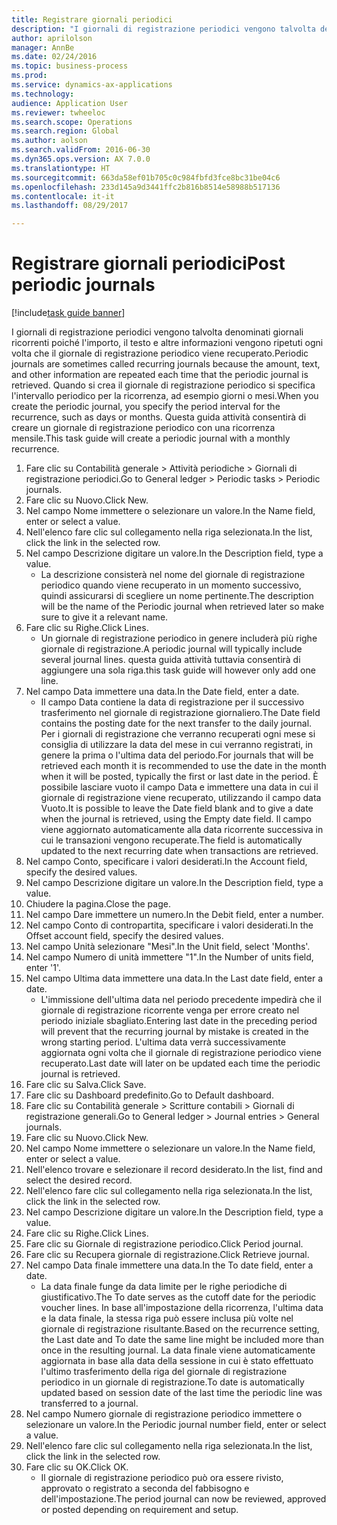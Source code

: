 ```yaml
--- 
title: Registrare giornali periodici
description: "I giornali di registrazione periodici vengono talvolta denominati giornali ricorrenti poiché l'importo, il testo e altre informazioni vengono ripetuti ogni volta che il giornale di registrazione periodico viene recuperato."
author: aprilolson
manager: AnnBe
ms.date: 02/24/2016
ms.topic: business-process
ms.prod: 
ms.service: dynamics-ax-applications
ms.technology: 
audience: Application User
ms.reviewer: twheeloc
ms.search.scope: Operations
ms.search.region: Global
ms.author: aolson
ms.search.validFrom: 2016-06-30
ms.dyn365.ops.version: AX 7.0.0
ms.translationtype: HT
ms.sourcegitcommit: 663da58ef01b705c0c984fbfd3fce8bc31be04c6
ms.openlocfilehash: 233d145a9d3441ffc2b816b8514e58988b517136
ms.contentlocale: it-it
ms.lasthandoff: 08/29/2017

---
```

# <a name="post-periodic-journals"></a><span data-ttu-id="d7931-103">Registrare giornali periodici</span><span class="sxs-lookup"><span data-stu-id="d7931-103">Post periodic journals</span></span>

[!include[task guide banner](../../includes/task-guide-banner.md)]

<span data-ttu-id="d7931-104">I giornali di registrazione periodici vengono talvolta denominati giornali ricorrenti poiché l'importo, il testo e altre informazioni vengono ripetuti ogni volta che il giornale di registrazione periodico viene recuperato.</span><span class="sxs-lookup"><span data-stu-id="d7931-104">Periodic journals are sometimes called recurring journals because the amount, text, and other information are repeated each time that the periodic journal is retrieved.</span></span> <span data-ttu-id="d7931-105">Quando si crea il giornale di registrazione periodico si specifica l'intervallo periodico per la ricorrenza, ad esempio giorni o mesi.</span><span class="sxs-lookup"><span data-stu-id="d7931-105">When you create the periodic journal, you specify the period interval for the recurrence, such as days or months.</span></span> <span data-ttu-id="d7931-106">Questa guida attività consentirà di creare un giornale di registrazione periodico con una ricorrenza mensile.</span><span class="sxs-lookup"><span data-stu-id="d7931-106">This task guide will create a periodic journal with a monthly recurrence.</span></span>



1. <span data-ttu-id="d7931-107">Fare clic su Contabilità generale > Attività periodiche > Giornali di registrazione periodici.</span><span class="sxs-lookup"><span data-stu-id="d7931-107">Go to General ledger > Periodic tasks > Periodic journals.</span></span>
2. <span data-ttu-id="d7931-108">Fare clic su Nuovo.</span><span class="sxs-lookup"><span data-stu-id="d7931-108">Click New.</span></span>
3. <span data-ttu-id="d7931-109">Nel campo Nome immettere o selezionare un valore.</span><span class="sxs-lookup"><span data-stu-id="d7931-109">In the Name field, enter or select a value.</span></span>
4. <span data-ttu-id="d7931-110">Nell'elenco fare clic sul collegamento nella riga selezionata.</span><span class="sxs-lookup"><span data-stu-id="d7931-110">In the list, click the link in the selected row.</span></span>
5. <span data-ttu-id="d7931-111">Nel campo Descrizione digitare un valore.</span><span class="sxs-lookup"><span data-stu-id="d7931-111">In the Description field, type a value.</span></span>
    * <span data-ttu-id="d7931-112">La descrizione consisterà nel nome del giornale di registrazione periodico quando viene recuperato in un momento successivo, quindi assicurarsi di scegliere un nome pertinente.</span><span class="sxs-lookup"><span data-stu-id="d7931-112">The description will be the name of the Periodic journal when retrieved later so make sure to give it a relevant name.</span></span>  
6. <span data-ttu-id="d7931-113">Fare clic su Righe.</span><span class="sxs-lookup"><span data-stu-id="d7931-113">Click Lines.</span></span>
    * <span data-ttu-id="d7931-114">Un giornale di registrazione periodico in genere includerà più righe giornale di registrazione.</span><span class="sxs-lookup"><span data-stu-id="d7931-114">A periodic journal will typically include several journal lines.</span></span> <span data-ttu-id="d7931-115">questa guida attività tuttavia consentirà di aggiungere una sola riga.</span><span class="sxs-lookup"><span data-stu-id="d7931-115">this task guide will however only add one line.</span></span>  
7. <span data-ttu-id="d7931-116">Nel campo Data immettere una data.</span><span class="sxs-lookup"><span data-stu-id="d7931-116">In the Date field, enter a date.</span></span>
    * <span data-ttu-id="d7931-117">Il campo Data contiene la data di registrazione per il successivo trasferimento nel giornale di registrazione giornaliero.</span><span class="sxs-lookup"><span data-stu-id="d7931-117">The Date field contains the posting date for the next transfer to the daily journal.</span></span> <span data-ttu-id="d7931-118">Per i giornali di registrazione che verranno recuperati ogni mese si consiglia di utilizzare la data del mese in cui verranno registrati, in genere la prima o l'ultima data del periodo.</span><span class="sxs-lookup"><span data-stu-id="d7931-118">For journals that will be retrieved each month it is recommended to use the date in the month when it will be posted, typically the first or last date in the period.</span></span> <span data-ttu-id="d7931-119">È possibile lasciare vuoto il campo Data e immettere una data in cui il giornale di registrazione viene recuperato, utilizzando il campo data Vuoto.</span><span class="sxs-lookup"><span data-stu-id="d7931-119">It is possible to leave the Date field blank and to give a date when the journal is retrieved, using the Empty date field.</span></span>    <span data-ttu-id="d7931-120">Il campo viene aggiornato automaticamente alla data ricorrente successiva in cui le transazioni vengono recuperate.</span><span class="sxs-lookup"><span data-stu-id="d7931-120">The field is automatically updated to the next recurring date when transactions are retrieved.</span></span>  
8. <span data-ttu-id="d7931-121">Nel campo Conto, specificare i valori desiderati.</span><span class="sxs-lookup"><span data-stu-id="d7931-121">In the Account field, specify the desired values.</span></span>
9. <span data-ttu-id="d7931-122">Nel campo Descrizione digitare un valore.</span><span class="sxs-lookup"><span data-stu-id="d7931-122">In the Description field, type a value.</span></span>
10. <span data-ttu-id="d7931-123">Chiudere la pagina.</span><span class="sxs-lookup"><span data-stu-id="d7931-123">Close the page.</span></span>
11. <span data-ttu-id="d7931-124">Nel campo Dare immettere un numero.</span><span class="sxs-lookup"><span data-stu-id="d7931-124">In the Debit field, enter a number.</span></span>
12. <span data-ttu-id="d7931-125">Nel campo Conto di contropartita, specificare i valori desiderati.</span><span class="sxs-lookup"><span data-stu-id="d7931-125">In the Offset account field, specify the desired values.</span></span>
13. <span data-ttu-id="d7931-126">Nel campo Unità selezionare "Mesi".</span><span class="sxs-lookup"><span data-stu-id="d7931-126">In the Unit field, select 'Months'.</span></span>
14. <span data-ttu-id="d7931-127">Nel campo Numero di unità immettere "1".</span><span class="sxs-lookup"><span data-stu-id="d7931-127">In the Number of units field, enter '1'.</span></span>
15. <span data-ttu-id="d7931-128">Nel campo Ultima data immettere una data.</span><span class="sxs-lookup"><span data-stu-id="d7931-128">In the Last date field, enter a date.</span></span>
    * <span data-ttu-id="d7931-129">L'immissione dell'ultima data nel periodo precedente impedirà che il giornale di registrazione ricorrente venga per errore creato nel periodo iniziale sbagliato.</span><span class="sxs-lookup"><span data-stu-id="d7931-129">Entering last date in the preceding period will prevent that the recurring journal by mistake is created in the wrong starting period.</span></span> <span data-ttu-id="d7931-130">L'ultima data verrà successivamente aggiornata ogni volta che il giornale di registrazione periodico viene recuperato.</span><span class="sxs-lookup"><span data-stu-id="d7931-130">Last date will later on be updated each time the periodic journal is retrieved.</span></span>  
16. <span data-ttu-id="d7931-131">Fare clic su Salva.</span><span class="sxs-lookup"><span data-stu-id="d7931-131">Click Save.</span></span>
17. <span data-ttu-id="d7931-132">Fare clic su Dashboard predefinito.</span><span class="sxs-lookup"><span data-stu-id="d7931-132">Go to Default dashboard.</span></span>
18. <span data-ttu-id="d7931-133">Fare clic su Contabilità generale > Scritture contabili > Giornali di registrazione generali.</span><span class="sxs-lookup"><span data-stu-id="d7931-133">Go to General ledger > Journal entries > General journals.</span></span>
19. <span data-ttu-id="d7931-134">Fare clic su Nuovo.</span><span class="sxs-lookup"><span data-stu-id="d7931-134">Click New.</span></span>
20. <span data-ttu-id="d7931-135">Nel campo Nome immettere o selezionare un valore.</span><span class="sxs-lookup"><span data-stu-id="d7931-135">In the Name field, enter or select a value.</span></span>
21. <span data-ttu-id="d7931-136">Nell'elenco trovare e selezionare il record desiderato.</span><span class="sxs-lookup"><span data-stu-id="d7931-136">In the list, find and select the desired record.</span></span>
22. <span data-ttu-id="d7931-137">Nell'elenco fare clic sul collegamento nella riga selezionata.</span><span class="sxs-lookup"><span data-stu-id="d7931-137">In the list, click the link in the selected row.</span></span>
23. <span data-ttu-id="d7931-138">Nel campo Descrizione digitare un valore.</span><span class="sxs-lookup"><span data-stu-id="d7931-138">In the Description field, type a value.</span></span>
24. <span data-ttu-id="d7931-139">Fare clic su Righe.</span><span class="sxs-lookup"><span data-stu-id="d7931-139">Click Lines.</span></span>
25. <span data-ttu-id="d7931-140">Fare clic su Giornale di registrazione periodico.</span><span class="sxs-lookup"><span data-stu-id="d7931-140">Click Period journal.</span></span>
26. <span data-ttu-id="d7931-141">Fare clic su Recupera giornale di registrazione.</span><span class="sxs-lookup"><span data-stu-id="d7931-141">Click Retrieve journal.</span></span>
27. <span data-ttu-id="d7931-142">Nel campo Data finale immettere una data.</span><span class="sxs-lookup"><span data-stu-id="d7931-142">In the To date field, enter a date.</span></span>
    * <span data-ttu-id="d7931-143">La data finale funge da data limite per le righe periodiche di giustificativo.</span><span class="sxs-lookup"><span data-stu-id="d7931-143">The To date serves as the cutoff date for the periodic voucher lines.</span></span> <span data-ttu-id="d7931-144">In base all'impostazione della ricorrenza, l'ultima data e la data finale, la stessa riga può essere inclusa più volte nel giornale di registrazione risultante.</span><span class="sxs-lookup"><span data-stu-id="d7931-144">Based on the recurrence setting, the Last date and To date the same line might be included more than once in the resulting journal.</span></span> <span data-ttu-id="d7931-145">La data finale viene automaticamente aggiornata in base alla data della sessione in cui è stato effettuato l'ultimo trasferimento della riga del giornale di registrazione periodico in un giornale di registrazione.</span><span class="sxs-lookup"><span data-stu-id="d7931-145">To date is automatically updated based on  session date of the last time the periodic line was transferred to a journal.</span></span>  
28. <span data-ttu-id="d7931-146">Nel campo Numero giornale di registrazione periodico immettere o selezionare un valore.</span><span class="sxs-lookup"><span data-stu-id="d7931-146">In the Periodic journal number field, enter or select a value.</span></span>
29. <span data-ttu-id="d7931-147">Nell'elenco fare clic sul collegamento nella riga selezionata.</span><span class="sxs-lookup"><span data-stu-id="d7931-147">In the list, click the link in the selected row.</span></span>
30. <span data-ttu-id="d7931-148">Fare clic su OK.</span><span class="sxs-lookup"><span data-stu-id="d7931-148">Click OK.</span></span>
    * <span data-ttu-id="d7931-149">Il giornale di registrazione periodico può ora essere rivisto, approvato o registrato a seconda del fabbisogno e dell'impostazione.</span><span class="sxs-lookup"><span data-stu-id="d7931-149">The period journal can now be reviewed, approved or posted depending on requirement and setup.</span></span>  


